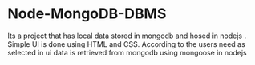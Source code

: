 # Node-MongoDB-DBMS
Its a project that has local data stored in mongodb and hosed in nodejs . Simple UI is done using HTML and CSS. According to the users need as selected in ui data is retrieved from mongodb using mongoose in nodejs
